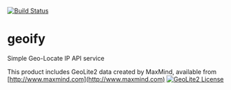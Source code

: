 [![Build Status](https://travis-ci.org/ghatdev/geoify.svg?branch=master)](https://travis-ci.org/ghatdev/geoify)
# geoify
Simple Geo-Locate IP API service

This product includes GeoLite2 data created by MaxMind, available from [http://www.maxmind.com](http://www.maxmind.com)
[![GeoLite2 License](https://i.creativecommons.org/l/by-sa/4.0/88x31.png)](http://creativecommons.org/licenses/by-sa/4.0/)
